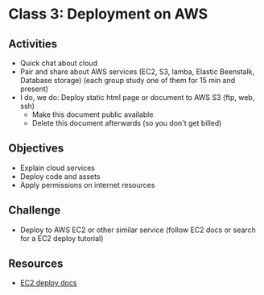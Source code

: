 
# Class 3: Deployment on AWS

## Activities
  - Quick chat about cloud
  - Pair and share about AWS services (EC2, S3, lamba, Elastic Beenstalk, Database storage)
    (each group study one of them for 15 min and present)
  - I do, we do: Deploy static html page or document to AWS S3 (ftp, web, ssh)
    - Make this document public available
    - Delete this document afterwards (so you don't get billed)

## Objectives
  - Explain cloud services
  - Deploy code and assets
  - Apply permissions on internet resources

## Challenge
  - Deploy to AWS EC2 or other similar service
    (follow EC2 docs or search for a EC2 deploy tutorial)

## Resources
  - [EC2 deploy docs](https://aws.amazon.com/documentation/ec2/)
